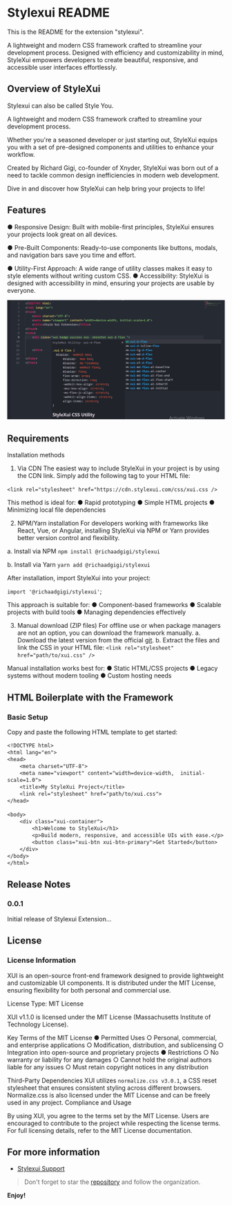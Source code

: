 # Stylexui README

This is the README for the extension "stylexui". 

A lightweight and modern CSS framework crafted to streamline your development process. Designed with efficiency and customizability in mind, StyleXui empowers developers to create beautiful, responsive, and accessible user interfaces effortlessly.

## Overview of StyleXui

Stylexui can also be called Style You.

A lightweight and modern CSS framework crafted to streamline your development process. 

Whether you're a seasoned developer or just starting out, StyleXui equips you with a set of pre-designed components and utilities to enhance your workflow.

Created by Richard Gigi, co-founder of Xnyder, StyleXui was born out of a need to tackle common design inefficiencies in modern web development.

Dive in and discover how StyleXui can help bring your projects to life!

## Features

●	Responsive Design: Built with mobile-first principles, StyleXui ensures your projects look great on all devices.

●	Pre-Built Components: Ready-to-use components like buttons, modals, and navigation bars save you time and effort.

●	Utility-First Approach: A wide range of utility classes makes it easy to style elements without writing custom CSS.
●	Accessibility: StyleXui is designed with accessibility in mind, ensuring your projects are usable by everyone.




![image of embedded class.](src/assets/images/first_screen.png "Insert xui- to see all the classes.")


<!-- > Tip: Many popular extensions utilize animations. This is an excellent way to show off your extension! We recommend short, focused animations that are easy to follow. -->

## Requirements

Installation methods
1.	Via CDN
The easiest way to include StyleXui in your project is by using the CDN link. Simply add the following <link> tag to your HTML file:

`<link rel="stylesheet"
href="https://cdn.stylexui.com/css/xui.css />`

This method is ideal for:
●	Rapid prototyping
●	Simple HTML projects
●	Minimizing local file dependencies

2.	NPM/Yarn installation
For developers working with frameworks like React, Vue, or Angular, installing StyleXui via NPM or Yarn provides better version control and flexibility.

a.	Install via NPM
`npm install @richaadgigi/stylexui`

b.	Install via Yarn
`yarn add @richaadgigi/stylexui`

After installation, import StyleXui into your project:

`import '@richaadgigi/stylexui'`;

This approach is suitable for:
●	Component-based frameworks
●	Scalable projects with build tools
●	Managing dependencies effectively

3.	Manual download (ZIP files)
For offline use or when package managers are not an option, you can download the framework manually. 
a.	Download the latest version from the official [git](https://github.com/richaadgigi/stylexui.git). 
b.	Extract the files and link the CSS in your HTML file:
`<link rel="stylesheet" href="path/to/xui.css" />`

Manual installation works best for:
●	Static HTML/CSS projects
●	Legacy systems without modern tooling
●	Custom hosting needs

## HTML Boilerplate with the Framework

### Basic Setup
Copy and paste the following HTML template to get started:

    <!DOCTYPE html> 
    <html lang="en">
    <head>
        <meta charset="UTF-8">
        <meta name="viewport" content="width=device-width,  initial-scale=1.0">
        <title>My StyleXui Project</title>
        <link rel="stylesheet" href="path/to/xui.css"> 
    </head>

    <body>
        <div class="xui-container">
            <h1>Welcome to StyleXui</h1>
            <p>Build modern, responsive, and accessible UIs with ease.</p>
            <button class="xui-btn xui-btn-primary">Get Started</button>
        </div>
    </body>
    </html>


## Release Notes

### 0.0.1

Initial release of Stylexui Extension...


## License

### License Information

XUI is an open-source front-end framework designed to provide lightweight and customizable UI components. It is distributed under the MIT License, ensuring flexibility for both personal and commercial use.

License Type: MIT License

XUI v1.1.0 is licensed under the MIT License (Massachusetts Institute of Technology License).

Key Terms of the MIT License
●	Permitted Uses
○	Personal, commercial, and enterprise applications
○	Modification, distribution, and sublicensing
○	Integration into open-source and proprietary projects
●	Restrictions
○	No warranty or liability for any damages
○	Cannot hold the original authors liable for any issues
○	Must retain copyright notices in any distribution

Third-Party Dependencies
XUI utilizes `normalize.css v3.0.1`, a CSS reset stylesheet that ensures consistent styling across different browsers. Normalize.css is also licensed under the MIT License and can be freely used in any project.
Compliance and Usage

By using XUI, you agree to the terms set by the MIT License. Users are encouraged to contribute to the project while respecting the license terms.
For full licensing details, refer to the MIT License documentation.
 


## For more information

* [Stylexui Support](https://stylexui.com)

>Don't forget to star the [repository](https://github.com/richaadgigi/stylexui.git) and follow the organization.

**Enjoy!**
